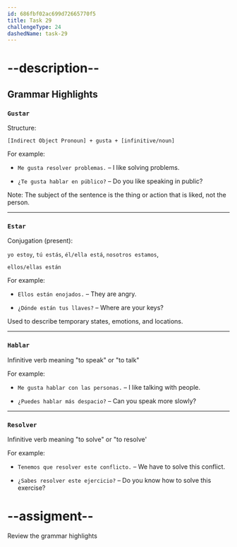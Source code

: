 ```yaml
---
id: 686fbf02ac699d72665770f5
title: Task 29
challengeType: 24
dashedName: task-29
---
```


<!-- GRAMMAR -->

# --description--

## Grammar Highlights

### `Gustar`

Structure:

`[Indirect Object Pronoun] + gusta + [infinitive/noun]`

For example:

- `Me gusta resolver problemas.` – I like solving problems.

- `¿Te gusta hablar en público?` – Do you like speaking in public?

Note: The subject of the sentence is the thing or action that is liked, not the person.

---

### `Estar`

Conjugation (present):

`yo estoy`, `tú estás`, `él/ella está`, `nosotros estamos`,

`ellos/ellas están`

For example:

- `Ellos están enojados.` – They are angry.

- `¿Dónde están tus llaves?` – Where are your keys?

Used to describe temporary states, emotions, and locations.

---

### `Hablar`

Infinitive verb meaning "to speak" or "to talk"

For example:

- `Me gusta hablar con las personas.` – I like talking with people.

- `¿Puedes hablar más despacio?` – Can you speak more slowly?

---

### `Resolver`

Infinitive verb meaning "to solve" or "to resolve'

For example:

- `Tenemos que resolver este conflicto.` – We have to solve this conflict.

- `¿Sabes resolver este ejercicio?` – Do you know how to solve this exercise?

# --assigment--

Review the grammar highlights
